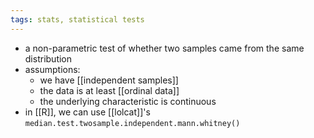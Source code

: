 ```yaml
---
tags: stats, statistical tests
---
```


- a non-parametric test of whether two samples came from the same distribution
- assumptions:
	- we have [[independent samples]]
	- the data is at least [[ordinal data]]
	- the underlying characteristic is continuous
- in [[R]], we can use [[lolcat]]'s `median.test.twosample.independent.mann.whitney()`